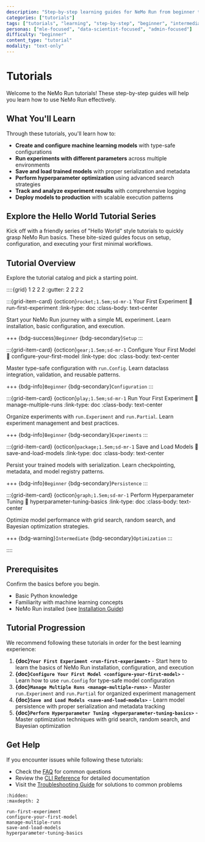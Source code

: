 ```yaml
---
description: "Step-by-step learning guides for NeMo Run from beginner to advanced levels"
categories: ["tutorials"]
tags: ["tutorials", "learning", "step-by-step", "beginner", "intermediate", "advanced"]
personas: ["mle-focused", "data-scientist-focused", "admin-focused"]
difficulty: "beginner"
content_type: "tutorial"
modality: "text-only"
---
```


# Tutorials

Welcome to the NeMo Run tutorials! These step-by-step guides will help you learn how to use NeMo Run effectively.

## What You'll Learn

Through these tutorials, you'll learn how to:

- **Create and configure machine learning models** with type-safe configurations
- **Run experiments with different parameters** across multiple environments
- **Save and load trained models** with proper serialization and metadata
- **Perform hyperparameter optimization** using advanced search strategies
- **Track and analyze experiment results** with comprehensive logging
- **Deploy models to production** with scalable execution patterns

## Explore the Hello World Tutorial Series

Kick off with a friendly series of "Hello World" style tutorials to quickly grasp NeMo Run basics. These bite-sized guides focus on setup, configuration, and executing your first minimal workflows.

## Tutorial Overview

Explore the tutorial catalog and pick a starting point.

::::{grid} 1 2 2 2
:gutter: 2 2 2 2

:::{grid-item-card} {octicon}`rocket;1.5em;sd-mr-1` Your First Experiment
:link: run-first-experiment
:link-type: doc
:class-body: text-center

Start your NeMo Run journey with a simple ML experiment. Learn installation, basic configuration, and execution.

+++
{bdg-success}`Beginner` {bdg-secondary}`Setup`
:::

:::{grid-item-card} {octicon}`gear;1.5em;sd-mr-1` Configure Your First Model
:link: configure-your-first-model
:link-type: doc
:class-body: text-center

Master type-safe configuration with `run.Config`. Learn dataclass integration, validation, and reusable patterns.

+++
{bdg-info}`Beginner` {bdg-secondary}`Configuration`
:::

:::{grid-item-card} {octicon}`play;1.5em;sd-mr-1` Run Your First Experiment
:link: manage-multiple-runs
:link-type: doc
:class-body: text-center

Organize experiments with `run.Experiment` and `run.Partial`. Learn experiment management and best practices.

+++
{bdg-info}`Beginner` {bdg-secondary}`Experiments`
:::

:::{grid-item-card} {octicon}`package;1.5em;sd-mr-1` Save and Load Models
:link: save-and-load-models
:link-type: doc
:class-body: text-center

Persist your trained models with serialization. Learn checkpointing, metadata, and model registry patterns.

+++
{bdg-info}`Beginner` {bdg-secondary}`Persistence`
:::

:::{grid-item-card} {octicon}`graph;1.5em;sd-mr-1` Perform Hyperparameter Tuning
:link: hyperparameter-tuning-basics
:link-type: doc
:class-body: text-center

Optimize model performance with grid search, random search, and Bayesian optimization strategies.

+++
{bdg-warning}`Intermediate` {bdg-secondary}`Optimization`
:::

::::

## Prerequisites

Confirm the basics before you begin.

- Basic Python knowledge
- Familiarity with machine learning concepts
- NeMo Run installed (see [Installation Guide](../../get-started/install.md))

## Tutorial Progression

We recommend following these tutorials in order for the best learning experience:

1. **{doc}`Your First Experiment <run-first-experiment>`** - Start here to learn the basics of NeMo Run installation, configuration, and execution
2. **{doc}`Configure Your First Model <configure-your-first-model>`** - Learn how to use `run.Config` for type-safe model configuration
3. **{doc}`Manage Multiple Runs <manage-multiple-runs>`** - Master `run.Experiment` and `run.Partial` for organized experiment management
4. **{doc}`Save and Load Models <save-and-load-models>`** - Learn model persistence with proper serialization and metadata tracking
5. **{doc}`Perform Hyperparameter Tuning <hyperparameter-tuning-basics>`** - Master optimization techniques with grid search, random search, and Bayesian optimization

## Get Help

If you encounter issues while following these tutorials:

- Check the [FAQ](../../references/faqs.md) for common questions
- Review the [CLI Reference](../../references/cli-reference.md) for detailed documentation
- Visit the [Troubleshooting Guide](../../guides/troubleshooting.md) for solutions to common problems

```{toctree}
:hidden:
:maxdepth: 2

run-first-experiment
configure-your-first-model
manage-multiple-runs
save-and-load-models
hyperparameter-tuning-basics
```
